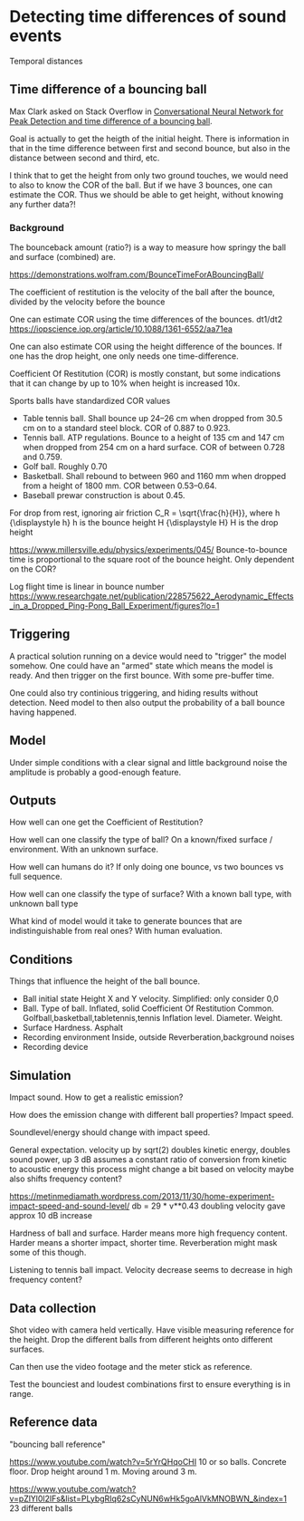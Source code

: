 
# Detecting time differences of sound events

Temporal distances

## Time difference of a bouncing ball

Max Clark asked on Stack Overflow in [Conversational Neural Network for Peak Detection and time difference of a bouncing ball](https://stackoverflow.com/questions/69426301/conversational-neural-network-for-peak-detection-and-time-difference-of-a-bounci).

Goal is actually to get the heigth of the initial height.
There is information in that in the time difference between first and second bounce, but also in the distance between second and third, etc.

I think that to get the height from only two ground touches,
we would need to also to know the COR of the ball.
But if we have 3 bounces, one can estimate the COR. 
Thus we should be able to get height, without knowing any further data?!

### Background
The bounceback amount (ratio?) is a way to measure how springy the ball and surface (combined) are.

https://demonstrations.wolfram.com/BounceTimeForABouncingBall/

The coefficient of restitution is
the velocity of the ball after the bounce,
divided by the velocity before the bounce

One can estimate COR using the time differences of the bounces.
dt1/dt2
https://iopscience.iop.org/article/10.1088/1361-6552/aa71ea

One can also estimate COR using the height difference of the bounces.
If one has the drop height, one only needs one time-difference.

Coefficient Of Restitution (COR) is mostly constant,
but some indications that it can change by up to 10% when height is increased 10x.

Sports balls have standardized COR values

- Table tennis ball. Shall bounce up 24–26 cm when dropped from 30.5 cm on to a standard steel block. COR of 0.887 to 0.923.
- Tennis ball. ATP regulations. Bounce to a height of 135 cm and 147 cm when dropped from 254 cm on a hard surface. COR of between 0.728 and 0.759.
- Golf ball. Roughly 0.70
- Basketball. Shall rebound to between 960 and 1160 mm when dropped from a height of 1800 mm. COR between 0.53–0.64.
- Baseball prewar construction is about 0.45.

For drop from rest, ignoring air friction
    C_R = \sqrt{\frac{h}{H}}, where
    h {\displaystyle h} h is the bounce height
    H {\displaystyle H} H is the drop height

https://www.millersville.edu/physics/experiments/045/
Bounce-to-bounce time is proportional to the square root of the bounce height.
Only dependent on the COR?

Log flight time is linear in bounce number
https://www.researchgate.net/publication/228575622_Aerodynamic_Effects_in_a_Dropped_Ping-Pong_Ball_Experiment/figures?lo=1

## Triggering

A practical solution running on a device would need to "trigger" the model somehow.
One could have an "armed" state which means the model is ready.
And then trigger on the first bounce. With some pre-buffer time.

One could also try continious triggering, and hiding results without detection.
Need model to then also output the probability of a ball bounce having happened. 

## Model

Under simple conditions with a clear signal
and little background noise the amplitude is probably a good-enough feature.

## Outputs

How well can one get the Coefficient of Restitution?

How well can one classify the type of ball?
On a known/fixed surface / environment.
With an unknown surface.

How well can humans do it?
If only doing one bounce, vs two bounces vs full sequence.

How well can one classify the type of surface?
With a known ball type, with unknown ball type

What kind of model would it take to generate bounces that are indistinguishable from real ones?
With human evaluation.

## Conditions

Things that influence the height of the ball bounce.

- Ball initial state
Height
X and Y velocity. Simplified: only consider 0,0
- Ball.
Type of ball. Inflated, solid
Coefficient Of Restitution
Common. Golfball,basketball,tabletennis,tennis
Inflation level.
Diameter.
Weight.
- Surface
Hardness. Asphalt
- Recording environment
Inside, outside
Reverberation,background noises
- Recording device

## Simulation

Impact sound.
How to get a realistic emission?

How does the emission change with different ball properties?
Impact speed.

Soundlevel/energy should change with impact speed.

General expectation.
velocity up by sqrt(2) doubles kinetic energy, doubles sound power, up 3 dB 
assumes a constant ratio of conversion from kinetic to acoustic energy
this process might change a bit based on velocity
maybe also shifts frequency content?

https://metinmediamath.wordpress.com/2013/11/30/home-experiment-impact-speed-and-sound-level/
db = 29 * v**0.43
doubling velocity gave approx 10 dB increase

Hardness of ball and surface.
Harder means more high frequency content.
Harder means a shorter impact, shorter time. Reverberation might mask some of this though.

Listening to tennis ball impact.
Velocity decrease seems to decrease in high frequency content?


## Data collection

Shot video with camera held vertically.
Have visible measuring reference for the height.
Drop the different balls from different heights onto different surfaces.

Can then use the video footage and the meter stick as reference.

Test the bounciest and loudest combinations first to ensure everything is in range.



## Reference data

"bouncing ball reference"

https://www.youtube.com/watch?v=5rYrQHqoCHI
10 or so balls. Concrete floor. Drop height around 1 m. Moving around 3 m.

https://www.youtube.com/watch?v=pZlYl0l2lFs&list=PLybgRIq62sCyNUN6wHk5goAlVkMNOBWN_&index=1
23 different balls

